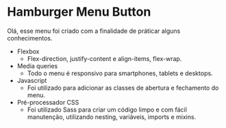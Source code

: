 # Hamburger Menu Button
Olá, esse menu foi criado com a finalidade de práticar alguns conhecimentos.

-   Flexbox
    -   Flex-direction, justify-content e align-items, flex-wrap.
-   Media queries
    -   Todo o menu é responsivo  para smartphones, tablets e desktops.
 - Javascript
    -   Foi utilizado para adicionar as classes de abertura e fechamento do menu.
 - Pré-processador CSS
     -   Foi utilizado Sass para criar um código limpo e com fácil manutenção, utilizando nesting, variáveis, imports e mixins.
